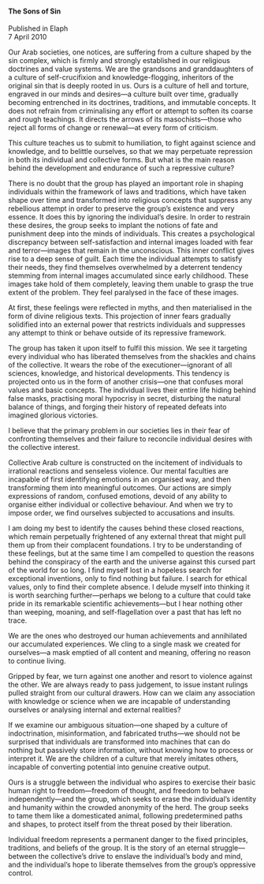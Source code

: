 <h4>The Sons of Sin</h4>


Published in Elaph
<br>
7 April 2010


Our Arab societies, one notices, are suffering from a culture shaped by the sin complex, which is firmly and strongly established in our religious doctrines and value systems. We are the grandsons and granddaughters of a culture of self-crucifixion and knowledge-flogging, inheritors of the original sin that is deeply rooted in us. Ours is a culture of hell and torture, engraved in our minds and desires—a culture built over time, gradually becoming entrenched in its doctrines, traditions, and immutable concepts. It does not refrain from criminalising any effort or attempt to soften its coarse and rough teachings. It directs the arrows of its masochists—those who reject all forms of change or renewal—at every form of criticism.

This culture teaches us to submit to humiliation, to fight against science and knowledge, and to belittle ourselves, so that we may perpetuate repression in both its individual and collective forms. But what is the main reason behind the development and endurance of such a repressive culture?

There is no doubt that the group has played an important role in shaping individuals within the framework of laws and traditions, which have taken shape over time and transformed into religious concepts that suppress any rebellious attempt in order to preserve the group’s existence and very essence. It does this by ignoring the individual’s desire. In order to restrain these desires, the group seeks to implant the notions of fate and punishment deep into the minds of individuals. This creates a psychological discrepancy between self-satisfaction and internal images loaded with fear and terror—images that remain in the unconscious. This inner conflict gives rise to a deep sense of guilt. Each time the individual attempts to satisfy their needs, they find themselves overwhelmed by a deterrent tendency stemming from internal images accumulated since early childhood. These images take hold of them completely, leaving them unable to grasp the true extent of the problem. They feel paralysed in the face of these images.

At first, these feelings were reflected in myths, and then materialised in the form of divine religious texts. This projection of inner fears gradually solidified into an external power that restricts individuals and suppresses any attempt to think or behave outside of its repressive framework.

The group has taken it upon itself to fulfil this mission. We see it targeting every individual who has liberated themselves from the shackles and chains of the collective. It wears the robe of the executioner—ignorant of all sciences, knowledge, and historical developments. This tendency is projected onto us in the form of another crisis—one that confuses moral values and basic concepts. The individual lives their entire life hiding behind false masks, practising moral hypocrisy in secret, disturbing the natural balance of things, and forging their history of repeated defeats into imagined glorious victories.

I believe that the primary problem in our societies lies in their fear of confronting themselves and their failure to reconcile individual desires with the collective interest.

Collective Arab culture is constructed on the incitement of individuals to irrational reactions and senseless violence. Our mental faculties are incapable of first identifying emotions in an organised way, and then transforming them into meaningful outcomes. Our actions are simply expressions of random, confused emotions, devoid of any ability to organise either individual or collective behaviour. And when we try to impose order, we find ourselves subjected to accusations and insults.

I am doing my best to identify the causes behind these closed reactions, which remain perpetually frightened of any external threat that might pull them up from their complacent foundations. I try to be understanding of these feelings, but at the same time I am compelled to question the reasons behind the conspiracy of the earth and the universe against this cursed part of the world for so long. I find myself lost in a hopeless search for exceptional inventions, only to find nothing but failure. I search for ethical values, only to find their complete absence. I delude myself into thinking it is worth searching further—perhaps we belong to a culture that could take pride in its remarkable scientific achievements—but I hear nothing other than weeping, moaning, and self-flagellation over a past that has left no trace.

We are the ones who destroyed our human achievements and annihilated our accumulated experiences. We cling to a single mask we created for ourselves—a mask emptied of all content and meaning, offering no reason to continue living.

Gripped by fear, we turn against one another and resort to violence against the other. We are always ready to pass judgement, to issue instant rulings pulled straight from our cultural drawers. How can we claim any association with knowledge or science when we are incapable of understanding ourselves or analysing internal and external realities?

If we examine our ambiguous situation—one shaped by a culture of indoctrination, misinformation, and fabricated truths—we should not be surprised that individuals are transformed into machines that can do nothing but passively store information, without knowing how to process or interpret it. We are the children of a culture that merely imitates others, incapable of converting potential into genuine creative output.

Ours is a struggle between the individual who aspires to exercise their basic human right to freedom—freedom of thought, and freedom to behave independently—and the group, which seeks to erase the individual’s identity and humanity within the crowded anonymity of the herd. The group seeks to tame them like a domesticated animal, following predetermined paths and shapes, to protect itself from the threat posed by their liberation.

Individual freedom represents a permanent danger to the fixed principles, traditions, and beliefs of the group. It is the story of an eternal struggle—between the collective’s drive to enslave the individual’s body and mind, and the individual’s hope to liberate themselves from the group’s oppressive control.
